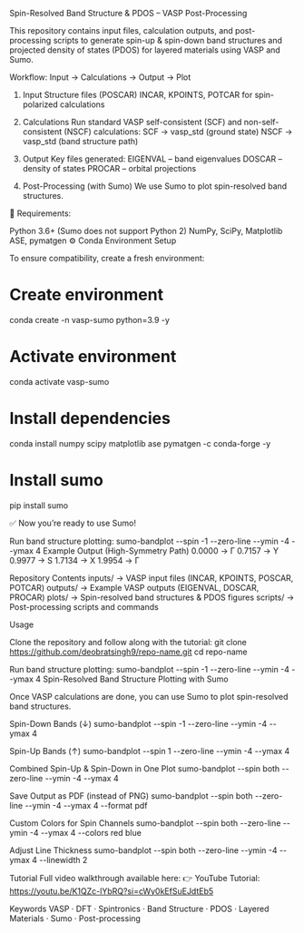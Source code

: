 Spin-Resolved Band Structure & PDOS – VASP Post-Processing

This repository contains input files, calculation outputs, and post-processing scripts to generate spin-up & spin-down band structures and projected density of states (PDOS) for layered materials using VASP and Sumo.

Workflow: Input → Calculations → Output → Plot
1. Input
Structure files (POSCAR)
INCAR, KPOINTS, POTCAR for spin-polarized calculations

2. Calculations
Run standard VASP self-consistent (SCF) and non-self-consistent (NSCF) calculations:
SCF → vasp_std (ground state)
NSCF → vasp_std (band structure path)

3. Output
Key files generated:
EIGENVAL – band eigenvalues
DOSCAR – density of states
PROCAR – orbital projections

4. Post-Processing (with Sumo)
We use Sumo
 to plot spin-resolved band structures.

🔧 Requirements:

Python 3.6+ (Sumo does not support Python 2)
NumPy, SciPy, Matplotlib
ASE, pymatgen
⚙️ Conda Environment Setup

To ensure compatibility, create a fresh environment:
# Create environment
conda create -n vasp-sumo python=3.9 -y
# Activate environment
conda activate vasp-sumo
# Install dependencies
conda install numpy scipy matplotlib ase pymatgen -c conda-forge -y
# Install sumo
pip install sumo

✅ Now you’re ready to use Sumo!

Run band structure plotting:
sumo-bandplot --spin -1 --zero-line --ymin -4 --ymax 4
Example Output (High-Symmetry Path)
0.0000 → Γ
0.7157 → Y
0.9977 → S
1.7134 → X
1.9954 → Γ

Repository Contents
inputs/ → VASP input files (INCAR, KPOINTS, POSCAR, POTCAR)
outputs/ → Example VASP outputs (EIGENVAL, DOSCAR, PROCAR)
plots/ → Spin-resolved band structures & PDOS figures
scripts/ → Post-processing scripts and commands

Usage

Clone the repository and follow along with the tutorial:
git clone https://github.com/deobratsingh9/repo-name.git
cd repo-name


Run band structure plotting:
sumo-bandplot --spin -1 --zero-line --ymin -4 --ymax 4
Spin-Resolved Band Structure Plotting with Sumo

Once VASP calculations are done, you can use Sumo to plot spin-resolved band structures.

Spin-Down Bands (↓)
sumo-bandplot --spin -1 --zero-line --ymin -4 --ymax 4

Spin-Up Bands (↑)
sumo-bandplot --spin 1 --zero-line --ymin -4 --ymax 4

Combined Spin-Up & Spin-Down in One Plot
sumo-bandplot --spin both --zero-line --ymin -4 --ymax 4

Save Output as PDF (instead of PNG)
sumo-bandplot --spin both --zero-line --ymin -4 --ymax 4 --format pdf

Custom Colors for Spin Channels
sumo-bandplot --spin both --zero-line --ymin -4 --ymax 4 --colors red blue

Adjust Line Thickness
sumo-bandplot --spin both --zero-line --ymin -4 --ymax 4 --linewidth 2

Tutorial
Full video walkthrough available here:
👉 YouTube Tutorial: https://youtu.be/K1QZc-lYbRQ?si=cWy0kEfSuEJdtEb5

Keywords
VASP · DFT · Spintronics · Band Structure · PDOS · Layered Materials · Sumo · Post-processing
